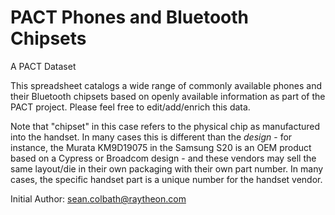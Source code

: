 # PACT Phones and Bluetooth Chipsets

A PACT Dataset

This spreadsheet catalogs a wide range of commonly available phones and their Bluetooth chipsets based on openly available information
as part of the PACT project.  Please feel free to edit/add/enrich this data.

Note that "chipset" in this case refers to the physical chip as manufactured into the handset.  In many cases this is different than the
*design* - for instance, the Murata KM9D19075 in the Samsung S20 is an OEM product based on a Cypress or Broadcom design - and these
vendors may sell the same layout/die in their own packaging with their own part number.  In many cases, the specific handset part is
a unique number for the handset vendor.

Initial Author:  sean.colbath@raytheon.com
